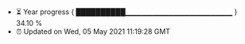- ⏳ Year progress { ██████████▁▁▁▁▁▁▁▁▁▁▁▁▁▁▁▁▁▁▁▁ } 34.10 %
- ⏰ Updated on Wed, 05 May 2021 11:19:28 GMT

